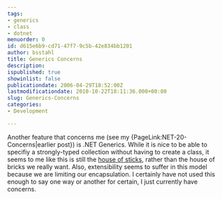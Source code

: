```yaml
---
tags:
- generics
- class
- dotnet
menuorder: 0
id: d615e6b9-cd71-47f7-9c5b-42e834bb1201
author: bsstahl
title: Generics Concerns
description: 
ispublished: true
showinlist: false
publicationdate: 2006-04-29T18:52:00Z
lastmodificationdate: 2010-10-22T18:11:36.000+00:00
slug: Generics-Concerns
categories:
- Development

---
```

Another feature that concerns me (see my {PageLink:NET-20-Concerns|earlier post}) is .NET Generics. While it is nice to be able to specifiy a strongly-typed collection without having to create a class, it seems to me like this is still the [house of sticks](http://msdn2.microsoft.com/en-us/library/Aa716279%28VS.60%29.aspx), rather than the house of bricks we really want. Also, extensibility seems to suffer in this model because we are limiting our encapsulation. I certainly have not used this enough to say one way or another for certain, I just currently have concerns.